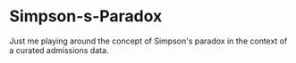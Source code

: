 # Simpson-s-Paradox
Just me playing around the concept of Simpson's paradox in the context of a curated admissions data.
